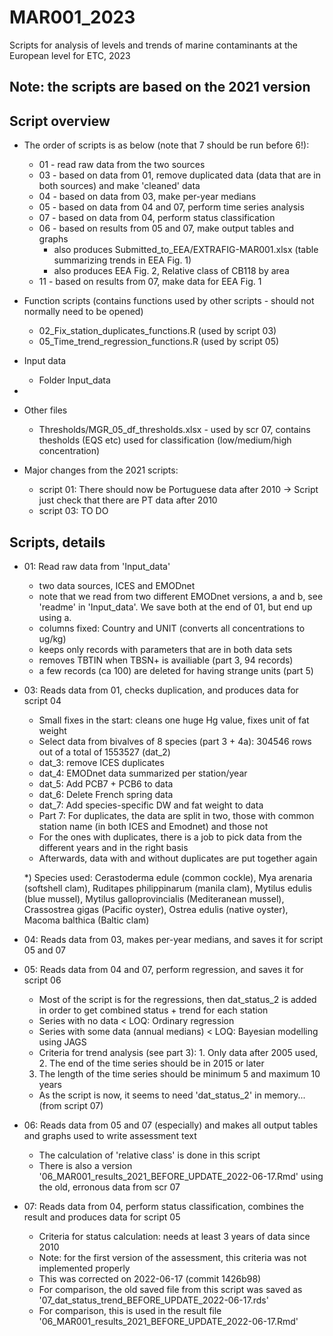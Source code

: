 # MAR001_2023

Scripts for analysis of levels and trends of marine contaminants at the European level for ETC, 2023  
  
Note: the scripts are based on the 2021 version  
- 
  

## Script overview    

* The order of scripts is as below (note that 7 should be run before 6!):    
    - 01 - read raw data from the two sources    
    - 03 - based on data from 01, remove duplicated data (data that are in both sources) and make 'cleaned' data   
    - 04 - based on data from 03, make per-year medians  
    - 05 - based on data from 04 and 07, perform time series analysis  
    - 07 - based on data from 04, perform status classification    
    - 06 - based on results from 05 and 07, make output tables and graphs
        - also produces Submitted_to_EEA/EXTRAFIG-MAR001.xlsx (table summarizing trends in EEA Fig. 1)
        - also produces EEA Fig. 2, Relative class of CB118 by area  
    - 11 - based on results from 07, make data for EEA Fig. 1  
    
* Function scripts (contains functions used by other scripts - should not normally need to be opened)   
    - 02_Fix_station_duplicates_functions.R (used by script 03)   
    - 05_Time_trend_regression_functions.R (used by script 05)  
    
* Input data  
    - Folder Input_data  
    
* 
    
* Other files
    - Thresholds/MGR_05_df_thresholds.xlsx - used by scr 07, contains thesholds (EQS etc) used for classification (low/medium/high concentration)    
    
* Major changes from the 2021 scripts:  
    - script 01: There should now be Portuguese data after 2010 -> Script just check that there are PT data after 2010  
    - script 03: TO DO  

## Scripts, details      

* 01: Read raw data from 'Input_data'   

    - two data sources, ICES and EMODnet  
    - note that we read from two different EMODnet versions, a and b, see 'readme' in 'Input_data'. 
    We save both at the end of 01, but end up using a.
    - columns fixed: Country and UNIT (converts all concentrations to ug/kg)   
    - keeps only records with parameters that are in both data sets
    - removes TBTIN when TBSN+ is availiable (part 3, 94 records)
    - a few records (ca 100) are deleted for having strange units (part 5)  

* 03: Reads data from 01, checks duplication, and produces data for script 04

    - Small fixes in the start: cleans one huge Hg value, fixes unit of fat weight
    - Select data from bivalves of 8 species (part 3 + 4a): 304546 rows out of a total of 1553527 (dat_2)  
    - dat_3: remove ICES duplicates  
    - dat_4: EMODnet data summarized per station/year  
    - dat_5: Add PCB7 + PCB6 to data 
    - dat_6: Delete French spring data   
    - dat_7: Add species-specific DW and fat weight to data   
    - Part 7: For duplicates, the data are split in two, those with common station name (in both ICES and Emodnet) and those not  
    - For the ones with duplicates, there is a job to pick data from the different years and in the right basis  
    - Afterwards, data with and without duplicates are put together again
    
    *) Species used: Cerastoderma edule (common cockle), Mya arenaria (softshell clam), Ruditapes philippinarum (manila clam), 
    Mytilus edulis (blue mussel), Mytilus galloprovincialis (Mediteranean mussel), Crassostrea gigas (Pacific oyster), 
    Ostrea edulis (native oyster), Macoma balthica (Baltic clam)
      
* 04: Reads data from 03, makes per-year medians, and saves it for script 05 and 07  

* 05: Reads data from 04 and 07, perform regression, and saves it for script 06
    
    - Most of the script is for the regressions, then dat_status_2 is added in order to get 
    combined status + trend for each station  
    - Series with no data < LOQ: Ordinary regression
    - Series with some data (annual medians) < LOQ: Bayesian modelling using JAGS  
    - Criteria for trend analysis (see part 3): 1. Only data after 2005 used, 2. The end of the time series should be in 2015 or later
    3. The length of the time series should be minimum 5 and maximum 10 years   

    - As the script is now, it seems to need 'dat_status_2' in memory... (from script 07)

* 06: Reads data from 05 and 07 (especially) and makes all output tables and graphs used to write assessment text  
    
    - The calculation of 'relative class' is done in this script   
    - There is also a version '06_MAR001_results_2021_BEFORE_UPDATE_2022-06-17.Rmd' using the old, erronous data from scr 07

* 07: Reads data from 04, perform status classification, combines the result and produces data for script 05

    - Criteria for status calculation: needs at least 3 years of data since 2010  
    - Note: for the first version of the assessment, this criteria was not implemented properly   
    - This was corrected on 2022-06-17 (commit 1426b98)   
    - For comparison, the old saved file from this script was saved as '07_dat_status_trend_BEFORE_UPDATE_2022-06-17.rds'  
    - For comparison, this is used in the result file '06_MAR001_results_2021_BEFORE_UPDATE_2022-06-17.Rmd'  


